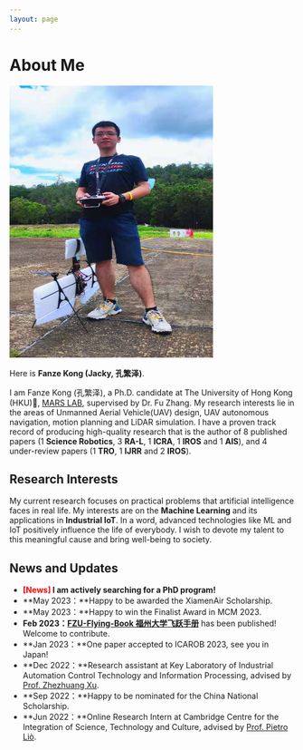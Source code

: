 ```yaml
---
layout: page
---
```


# About Me
<rightt>
<img src="/images/fanze_kong.jpg" class="floatpic" width="360" height="480">

Here is **Fanze Kong (Jacky, 孔繁泽)**.

I am Fanze Kong (孔繁泽), a Ph.D. candidate at The University of Hong Kong (HKU)🏫, [MARS LAB](https://mars.hku.hk/), supervised by Dr. Fu Zhang. My research interests lie in the areas of Unmanned Aerial Vehicle(UAV) design, UAV autonomous navigation, motion planning and LiDAR simulation. I have a proven track record of producing high-quality research that is the author of 8 published papers (1 **Science Robotics**, 3 **RA-L**, 1 **ICRA**, 1 **IROS** and 1 **AIS**), and 4 under-review papers (1 **TRO**, 1 **IJRR** and 2 **IROS**).

## Research Interests

My current research focuses on practical problems that artificial intelligence faces in real life. My interests are on the **Machine Learning** and its applications in **Industrial IoT**. In a word, advanced technologies like ML and IoT positively influence the life of everybody.  I wish to devote my talent to this meaningful cause and bring well-being to society.

## News and Updates

- **<font color='red'>[News]</font> I am actively searching for a PhD program!**
- **May 2023：**Happy to be awarded the XiamenAir Scholarship.
- **May 2023：**Happy to win the Finalist Award in MCM 2023.
- **Feb 2023：**[**FZU-Flying-Book 福州大学飞跃手册**](https://fzu-fly.online/) has been published! Welcome to contribute.
- **Jan 2023：**One paper accepted to ICAROB 2023, see you in Japan!
- **Dec 2022：**Research assistant at Key Laboratory of Industrial Automation Control Technology and Information Processing, advised by [Prof. Zhezhuang Xu](https://dqxy.fzu.edu.cn/en/info/1009/1072.htm).
- **Sep 2022：**Happy to be nominated for the China National Scholarship.
- **Jun 2022：**Online Research Intern at Cambridge Centre for the Integration of Science, Technology and Culture, advised by [Prof. Pietro Liò](https://www.cl.cam.ac.uk/~pl219/ ).

